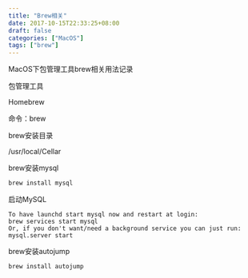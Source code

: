 ```yaml
---
title: "Brew相关"
date: 2017-10-15T22:33:25+08:00
draft: false
categories: ["MacOS"]
tags: ["brew"]
---
```


MacOS下包管理工具brew相关用法记录
<!--more-->

包管理工具

Homebrew

命令：brew

brew安装目录

/usr/local/Cellar

brew安装mysql

``` sh
brew install mysql
```

启动MySQL

    To have launchd start mysql now and restart at login:
    brew services start mysql
    Or, if you don't want/need a background service you can just run:
    mysql.server start

brew安装autojump

``` sh
brew install autojump
```
